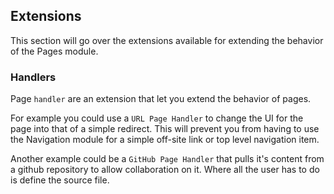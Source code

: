 ## Extensions[](#extensions)

This section will go over the extensions available for extending the behavior of the Pages module.


### Handlers[](#extensions/handlers)

Page `handler` are an extension that let you extend the behavior of pages.

For example you could use a `URL Page Handler` to change the UI for the page into that of a simple redirect. This will prevent you from having to use the Navigation module for a simple off-site link or top level navigation item.

Another example could be a `GitHub Page Handler` that pulls it's content from a github repository to allow collaboration on it. Where all the user has to do is define the source file.
